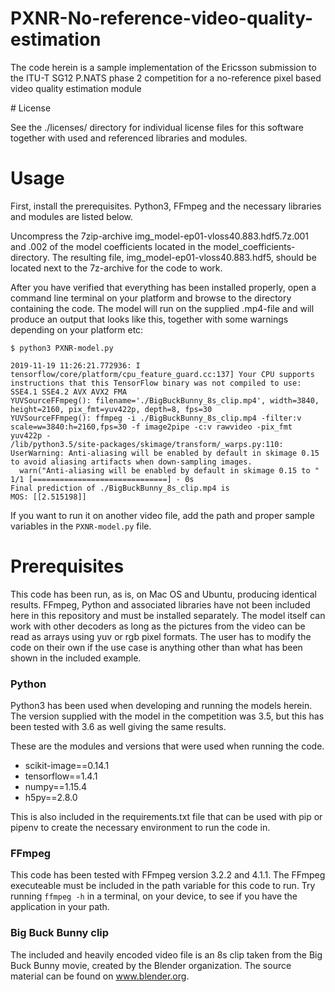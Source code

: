 # PXNR-No-reference-video-quality-estimation
The code herein is a sample implementation of the Ericsson submission to the ITU-T SG12 P.NATS phase 2 competition for a no-reference pixel based video quality estimation module

# License

See the ./licenses/ directory for individual license files for this software together with used and referenced libraries and modules. 

# Usage

First, install the prerequisites. Python3, FFmpeg and the necessary libraries and modules are listed below.  

Uncompress the 7zip-archive img_model-ep01-vloss40.883.hdf5.7z.001 and .002 of the model coefficients located in the model_coefficients-directory. The resulting file, img_model-ep01-vloss40.883.hdf5, should be located next to the 7z-archive for the code to work. 

After you have verified that everything has been installed properly, open a command line terminal on your platform and browse to the directory containing the
code. The model will run on the supplied .mp4-file and will produce an output that looks like this, together with some warnings depending on your platform etc:  


```
$ python3 PXNR-model.py

2019-11-19 11:26:21.772936: I tensorflow/core/platform/cpu_feature_guard.cc:137] Your CPU supports instructions that this TensorFlow binary was not compiled to use: SSE4.1 SSE4.2 AVX AVX2 FMA
YUVSourceFFmpeg(): filename='./BigBuckBunny_8s_clip.mp4', width=3840, height=2160, pix_fmt=yuv422p, depth=8, fps=30
YUVSourceFFmpeg(): ffmpeg -i ./BigBuckBunny_8s_clip.mp4 -filter:v scale=w=3840:h=2160,fps=30 -f image2pipe -c:v rawvideo -pix_fmt yuv422p -
/lib/python3.5/site-packages/skimage/transform/_warps.py:110: UserWarning: Anti-aliasing will be enabled by default in skimage 0.15 to avoid aliasing artifacts when down-sampling images.
  warn("Anti-aliasing will be enabled by default in skimage 0.15 to "
1/1 [==============================] - 0s
Final prediction of ./BigBuckBunny_8s_clip.mp4 is  
MOS: [[2.515198]]
```

If you want to run it on another video file, add the path and proper sample variables in the `PXNR-model.py` file. 

# Prerequisites

This code has been run, as is, on Mac OS and Ubuntu, producing identical results. FFmpeg, Python and associated libraries have not been included here in this repository and must be installed separately. The model itself can work with other decoders as long as the pictures from the video can be read as arrays using yuv or rgb pixel formats. The user has to modify the code on their own if the use case is anything other than what has been shown in the included example. 

### Python

Python3 has been used when developing and running the models herein. The version supplied with the model in the competition was 3.5, but this has been tested with 3.6 as well giving the same results.  
  
These are the modules and versions that were used when running the code.  
  
* scikit-image==0.14.1
* tensorflow==1.4.1
* numpy==1.15.4
* h5py==2.8.0
  
This is also included in the requirements.txt file that can be used with pip or pipenv to create the necessary environment to run the code in. 

### FFmpeg 

This code has been tested with FFmpeg version 3.2.2 and 4.1.1. The FFmpeg executeable must be included in the path variable for this code to run. Try running `ffmpeg -h` in a terminal, on your device, to see if you have the application in your path. 

### Big Buck Bunny clip

The included and heavily encoded video file is an 8s clip taken from the Big Buck Bunny movie, created by the Blender organization. The source material can be found on www.blender.org. 
